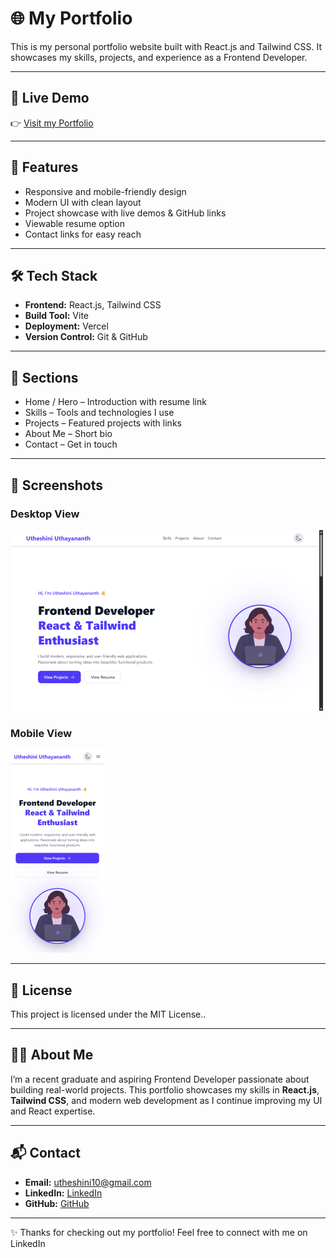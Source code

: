 # 🌐 My Portfolio

This is my personal portfolio website built with React.js and Tailwind CSS. It showcases my skills, projects, and experience as a Frontend Developer.

---
## 🔗 Live Demo

👉 [Visit my Portfolio](https://utheshini.vercel.app/)

---

## 🚀 Features

- Responsive and mobile-friendly design
- Modern UI with clean layout
- Project showcase with live demos & GitHub links
- Viewable resume option
- Contact links for easy reach

---

## 🛠️ Tech Stack

- **Frontend:** React.js, Tailwind CSS
- **Build Tool:** Vite
- **Deployment:** Vercel
- **Version Control:** Git & GitHub

---

## 📂 Sections

- Home / Hero – Introduction with resume link
- Skills – Tools and technologies I use
- Projects – Featured projects with links
- About Me – Short bio
- Contact – Get in touch

---

## 📸 Screenshots

### Desktop View
![Desktop Screenshot](public/screenshots/desktop.png)

### Mobile View
![Mobile Screenshot](public/screenshots/mobile.png)

---

## 📄 License

This project is licensed under the MIT License..

---

## 🙋‍♀️ About Me

I’m a recent graduate and aspiring Frontend Developer passionate about building real-world projects. This portfolio showcases my skills in 
**React.js**, **Tailwind CSS**, and modern web development as I continue improving my UI and React expertise.  

---

## 📬 Contact 

- **Email:** utheshini10@gmail.com  
- **LinkedIn:** [LinkedIn](https://linkedin.com/in/utheshini-uthayananth)  
- **GitHub:**  [GitHub](https://github.com/utheshini)  

---

✨ Thanks for checking out my portfolio! Feel free to connect with me on LinkedIn
 